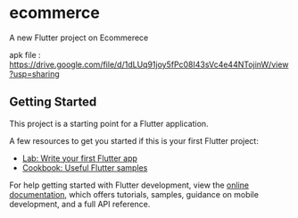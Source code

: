 # ecommerce

A new Flutter project on Ecommerece

apk file : https://drive.google.com/file/d/1dLUq91joy5fPc08I43sVc4e44NTojinW/view?usp=sharing

## Getting Started

This project is a starting point for a Flutter application.

A few resources to get you started if this is your first Flutter project:

- [Lab: Write your first Flutter app](https://docs.flutter.dev/get-started/codelab)
- [Cookbook: Useful Flutter samples](https://docs.flutter.dev/cookbook)

For help getting started with Flutter development, view the
[online documentation](https://docs.flutter.dev/), which offers tutorials,
samples, guidance on mobile development, and a full API reference.
